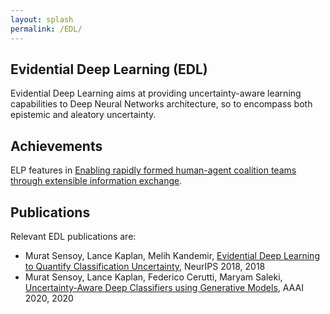 ```yaml
---
layout: splash
permalink: /EDL/
---
```


## Evidential Deep Learning (EDL)
Evidential Deep Learning aims at providing uncertainty-aware learning capabilities to Deep Neural Networks architecture, so to encompass both epistemic and aleatory uncertainty.

## Achievements
ELP features in [Enabling rapidly formed human-agent coalition teams through extensible information exchange](/1c01/).

## Publications
Relevant EDL publications are:
* Murat Sensoy, Lance Kaplan, Melih Kandemir, [Evidential Deep Learning to Quantify Classification Uncertainty](/doc-3415/), NeurIPS 2018, 2018
* Murat Sensoy, Lance Kaplan, Federico Cerutti, Maryam Saleki, [Uncertainty-Aware Deep Classifiers using Generative Models](/doc-4733/), AAAI 2020, 2020
